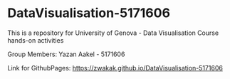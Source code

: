 # DataVisualisation-5171606
This is a repository for University of Genova - Data Visualisation Course hands-on activities

Group Members: Yazan Aakel - 5171606

Link for GithubPages: https://zwakak.github.io/DataVisualisation-5171606
